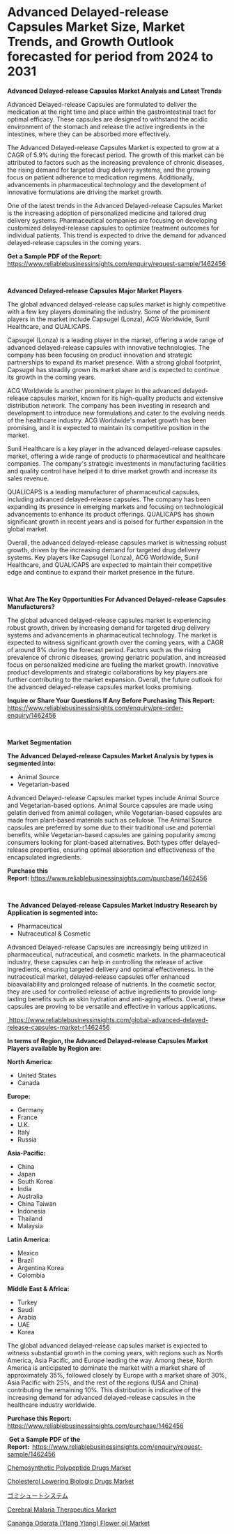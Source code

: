 <p><h1>Advanced Delayed-release Capsules Market Size, Market Trends, and Growth Outlook forecasted for period from 2024 to 2031</h1></p><p><strong>Advanced Delayed-release Capsules Market Analysis and Latest Trends</strong></p>
<p><p>Advanced Delayed-release Capsules are formulated to deliver the medication at the right time and place within the gastrointestinal tract for optimal efficacy. These capsules are designed to withstand the acidic environment of the stomach and release the active ingredients in the intestines, where they can be absorbed more effectively.</p><p>The Advanced Delayed-release Capsules Market is expected to grow at a CAGR of 5.9% during the forecast period. The growth of this market can be attributed to factors such as the increasing prevalence of chronic diseases, the rising demand for targeted drug delivery systems, and the growing focus on patient adherence to medication regimens. Additionally, advancements in pharmaceutical technology and the development of innovative formulations are driving the market growth.</p><p>One of the latest trends in the Advanced Delayed-release Capsules Market is the increasing adoption of personalized medicine and tailored drug delivery systems. Pharmaceutical companies are focusing on developing customized delayed-release capsules to optimize treatment outcomes for individual patients. This trend is expected to drive the demand for advanced delayed-release capsules in the coming years.</p></p>
<p><strong>Get a Sample PDF of the Report:&nbsp;</strong> <a href="https://www.reliablebusinessinsights.com/enquiry/request-sample/1462456">https://www.reliablebusinessinsights.com/enquiry/request-sample/1462456</a></p>
<p>&nbsp;</p>
<p><strong>Advanced Delayed-release Capsules Major Market Players</strong></p>
<p><p>The global advanced delayed-release capsules market is highly competitive with a few key players dominating the industry. Some of the prominent players in the market include Capsugel (Lonza), ACG Worldwide, Sunil Healthcare, and QUALICAPS.</p><p>Capsugel (Lonza) is a leading player in the market, offering a wide range of advanced delayed-release capsules with innovative technologies. The company has been focusing on product innovation and strategic partnerships to expand its market presence. With a strong global footprint, Capsugel has steadily grown its market share and is expected to continue its growth in the coming years.</p><p>ACG Worldwide is another prominent player in the advanced delayed-release capsules market, known for its high-quality products and extensive distribution network. The company has been investing in research and development to introduce new formulations and cater to the evolving needs of the healthcare industry. ACG Worldwide's market growth has been promising, and it is expected to maintain its competitive position in the market.</p><p>Sunil Healthcare is a key player in the advanced delayed-release capsules market, offering a wide range of products to pharmaceutical and healthcare companies. The company's strategic investments in manufacturing facilities and quality control have helped it to drive market growth and increase its sales revenue.</p><p>QUALICAPS is a leading manufacturer of pharmaceutical capsules, including advanced delayed-release capsules. The company has been expanding its presence in emerging markets and focusing on technological advancements to enhance its product offerings. QUALICAPS has shown significant growth in recent years and is poised for further expansion in the global market.</p><p>Overall, the advanced delayed-release capsules market is witnessing robust growth, driven by the increasing demand for targeted drug delivery systems. Key players like Capsugel (Lonza), ACG Worldwide, Sunil Healthcare, and QUALICAPS are expected to maintain their competitive edge and continue to expand their market presence in the future.</p></p>
<p>&nbsp;</p>
<p><strong>What Are The Key Opportunities For Advanced Delayed-release Capsules Manufacturers?</strong></p>
<p><p>The global advanced delayed-release capsules market is experiencing robust growth, driven by increasing demand for targeted drug delivery systems and advancements in pharmaceutical technology. The market is expected to witness significant growth over the coming years, with a CAGR of around 8% during the forecast period. Factors such as the rising prevalence of chronic diseases, growing geriatric population, and increased focus on personalized medicine are fueling the market growth. Innovative product developments and strategic collaborations by key players are further contributing to the market expansion. Overall, the future outlook for the advanced delayed-release capsules market looks promising.</p></p>
<p><strong>Inquire or Share Your Questions If Any Before Purchasing This Report:</strong> <a href="https://www.reliablebusinessinsights.com/enquiry/pre-order-enquiry/1462456">https://www.reliablebusinessinsights.com/enquiry/pre-order-enquiry/1462456</a></p>
<p>&nbsp;</p>
<p><strong>Market Segmentation</strong></p>
<p><strong>The Advanced Delayed-release Capsules Market Analysis by types is segmented into:</strong></p>
<p><ul><li>Animal Source</li><li>Vegetarian-based</li></ul></p>
<p><p>Advanced Delayed-release Capsules market types include Animal Source and Vegetarian-based options. Animal Source capsules are made using gelatin derived from animal collagen, while Vegetarian-based capsules are made from plant-based materials such as cellulose. The Animal Source capsules are preferred by some due to their traditional use and potential benefits, while Vegetarian-based capsules are gaining popularity among consumers looking for plant-based alternatives. Both types offer delayed-release properties, ensuring optimal absorption and effectiveness of the encapsulated ingredients.</p></p>
<p><strong>Purchase this Report:&nbsp;</strong><a href="https://www.reliablebusinessinsights.com/purchase/1462456">https://www.reliablebusinessinsights.com/purchase/1462456</a></p>
<p>&nbsp;</p>
<p><strong>The Advanced Delayed-release Capsules Market Industry Research by Application is segmented into:</strong></p>
<p><ul><li>Pharmaceutical</li><li>Nutraceutical & Cosmetic</li></ul></p>
<p><p>Advanced Delayed-release Capsules are increasingly being utilized in pharmaceutical, nutraceutical, and cosmetic markets. In the pharmaceutical industry, these capsules can help in controlling the release of active ingredients, ensuring targeted delivery and optimal effectiveness. In the nutraceutical market, delayed-release capsules offer enhanced bioavailability and prolonged release of nutrients. In the cosmetic sector, they are used for controlled release of active ingredients to provide long-lasting benefits such as skin hydration and anti-aging effects. Overall, these capsules are proving to be versatile and effective in various applications.</p></p>
<p><a href="https://www.reliablebusinessinsights.com/global-advanced-delayed-release-capsules-market-r1462456">&nbsp;https://www.reliablebusinessinsights.com/global-advanced-delayed-release-capsules-market-r1462456</a></p>
<p><strong>In terms of Region, the Advanced Delayed-release Capsules Market Players available by Region are:</strong></p>
<p>
    <p> <strong> North America: </strong>
        <ul>
            <li>United States</li>
            <li>Canada</li>
        </ul>
        </p> 
    <p> <strong> Europe: </strong>
        <ul>
            <li>Germany</li>
            <li>France</li>
            <li>U.K.</li>
            <li>Italy</li>
            <li>Russia</li>
        </ul>
        </p> 
    <p> <strong> Asia-Pacific: </strong>
        <ul>
            <li>China</li>
            <li>Japan</li>
            <li>South Korea</li>
            <li>India</li>
            <li>Australia</li>
            <li>China Taiwan</li>
            <li>Indonesia</li>
            <li>Thailand</li>
            <li>Malaysia</li>
        </ul>
        </p> 
    <p> <strong> Latin America: </strong>
        <ul>
            <li>Mexico</li>
            <li>Brazil</li>
            <li>Argentina Korea</li>
            <li>Colombia</li>
        </ul>
        </p> 
    <p> <strong> Middle East & Africa: </strong>
        <ul>
            <li>Turkey</li>
            <li>Saudi</li>
            <li>Arabia</li>
            <li>UAE</li>
            <li>Korea</li>
        </ul>
    </p>
    </p>
<p><p>The global advanced delayed-release capsules market is expected to witness substantial growth in the coming years, with regions such as North America, Asia Pacific, and Europe leading the way. Among these, North America is anticipated to dominate the market with a market share of approximately 35%, followed closely by Europe with a market share of 30%, Asia Pacific with 25%, and the rest of the regions (USA and China) contributing the remaining 10%. This distribution is indicative of the increasing demand for advanced delayed-release capsules in the healthcare industry worldwide.</p></p>
<p><strong>Purchase this Report: </strong><a href="https://www.reliablebusinessinsights.com/purchase/1462456">https://www.reliablebusinessinsights.com/purchase/1462456</a></p>
<p>&nbsp;<strong>Get a Sample PDF of the Report:&nbsp;&nbsp;</strong><a href="https://www.reliablebusinessinsights.com/enquiry/request-sample/1462456">https://www.reliablebusinessinsights.com/enquiry/request-sample/1462456</a></p>
<p><strong></strong></p>
<p><p><a href="https://github.com/lnamivez37/Market-Research-Report-List-1/blob/main/chemosynthetic-polypeptide-drugs-market.md">Chemosynthetic Polypeptide Drugs Market</a></p><p><a href="https://github.com/graysonwolfe1913/Market-Research-Report-List-1/blob/main/cholesterol-lowering-biologic-drugs-market.md">Cholesterol Lowering Biologic Drugs Market</a></p><p><a href="https://medium.com/@susanjprice2023/2024%E5%B9%B4%E3%81%8B%E3%82%892031%E5%B9%B4%E3%81%BE%E3%81%A7%E3%81%AE%E6%9C%9F%E9%96%93%E3%81%AE%E3%82%B4%E3%83%9F%E6%8D%A8%E3%81%A6%E3%82%B7%E3%83%A5%E3%83%BC%E3%83%88%E3%82%B7%E3%82%B9%E3%83%86%E3%83%A0%E5%B8%82%E5%A0%B4%E3%82%B7%E3%82%A7%E3%82%A2%E3%81%A8%E7%AB%B6%E4%BA%89%E7%92%B0%E5%A2%83%E3%81%AB%E9%96%A2%E3%81%99%E3%82%8B%E6%B4%9E%E5%AF%9F-c5565fccbf44">ゴミシュートシステム</a></p><p><a href="https://github.com/lylyparadise/Market-Research-Report-List-4/blob/main/cerebral-malaria-therapeutics-market.md">Cerebral Malaria Therapeutics Market</a></p><p><a href="https://github.com/GroverBarry/Market-Research-Report-List-6/blob/main/cananga-odorata-ylang-ylang-flower-oil-market.md">Cananga Odorata (Ylang Ylang) Flower oil Market</a></p></p>